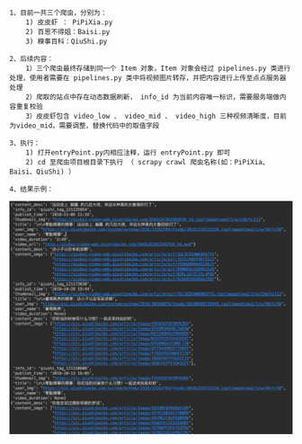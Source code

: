 ```
1、目前一共三个爬虫，分别为：
    1) 皮皮虾 ： PiPiXia.py
    2) 百思不得姐：Baisi.py
    3) 糗事百科：QiuShi.py
```

```
2、后续内容：
    1）三个爬虫最终存储到同一个 Item 对象，Item 对象会经过 pipelines.py 类进行处理，使用者需要在 pipelines.py 类中将视频图片转存，并把内容进行上传至点点服务器处理
    2）爬取的站点中存在动态数据刷新， info_id 为当前内容唯一标识，需要服务端做内容重复校验
    3）皮皮虾包含 video_low 、 video_mid 、 video_high 三种视频清晰度，目前为video_mid，需要调整，替换代码中的取值字段
```

```
3、执行：
    1) 打开entryPoint.py内相应注释，运行 entryPoint.py 即可
    2) cd 至爬虫项目根目录下执行 （ scrapy crawl 爬虫名称(如：PiPiXia、Baisi、QiuShi) ）
```

```
4、结果示例：
```
![aaa](https://github.com/Jiang-Fallen/source/blob/master/image/img_info_spider_01.jpg)
